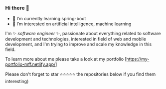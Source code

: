 ### Hi there 👋



- 🌱 I’m currently learning spring-boot
- 🔭 I’m interested on artificial intelligence, machine learning 
<!--
 - 👯 I’m looking to collaborate on ...
- 🤔 I’m looking for help with ...
- 💬 Ask me about ...
- 📫 How to reach me: ...
- 😄 Pronouns: ...
- ⚡ Fun fact: ...
-->
I'm ✨ _software engineer_ ✨, passionate about everything related to software development and technologies, interested in field of web and mobile development, and I'm trying to improve and scale my knowledge in this field.

To learn more about me please take a look at my portfolio [https://my-portfolio-mff.netlify.app/]

Please don't forget to star ⭐⭐⭐⭐⭐ the repositories below if you find them interesting)
